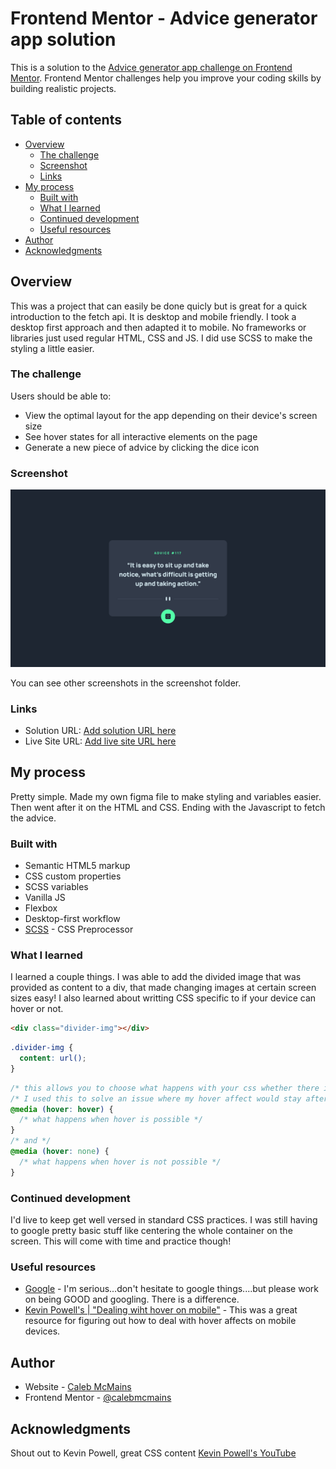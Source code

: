 # Frontend Mentor - Advice generator app solution

This is a solution to the [Advice generator app challenge on Frontend Mentor](https://www.frontendmentor.io/challenges/advice-generator-app-QdUG-13db). Frontend Mentor challenges help you improve your coding skills by building realistic projects.

## Table of contents

- [Overview](#overview)
  - [The challenge](#the-challenge)
  - [Screenshot](#screenshot)
  - [Links](#links)
- [My process](#my-process)
  - [Built with](#built-with)
  - [What I learned](#what-i-learned)
  - [Continued development](#continued-development)
  - [Useful resources](#useful-resources)
- [Author](#author)
- [Acknowledgments](#acknowledgments)

## Overview

This was a project that can easily be done quicly but is great for a quick introduction to the fetch api. It is desktop and mobile friendly. I took a desktop first approach and then adapted it to mobile. No frameworks or libraries just used regular HTML, CSS and JS. I did use SCSS to make the styling a little easier.

### The challenge

Users should be able to:

- View the optimal layout for the app depending on their device's screen size
- See hover states for all interactive elements on the page
- Generate a new piece of advice by clicking the dice icon

### Screenshot

![](./screenshots/desktop.png)

You can see other screenshots in the screenshot folder.

### Links

- Solution URL: [Add solution URL here](https://your-solution-url.com)
- Live Site URL: [Add live site URL here](https://your-live-site-url.com)

## My process

Pretty simple. Made my own figma file to make styling and variables easier. Then went after it on the HTML and CSS. Ending with the Javascript to fetch the advice.

### Built with

- Semantic HTML5 markup
- CSS custom properties
- SCSS variables
- Vanilla JS
- Flexbox
- Desktop-first workflow
- [SCSS](https://sass-lang.com) - CSS Preprocessor

### What I learned

I learned a couple things. I was able to add the divided image that was provided as content to a div, that made changing images at certain screen sizes easy!
I also learned about writting CSS specific to if your device can hover or not.

```html
<div class="divider-img"></div>
```

```css
.divider-img {
  content: url();
}
```

```css
/* this allows you to choose what happens with your css whether there is the ability to hover or not */
/* I used this to solve an issue where my hover affect would stay after click the dice on a moible device */
@media (hover: hover) {
  /* what happens when hover is possible */
}
/* and */
@media (hover: none) {
  /* what happens when hover is not possible */
}
```

### Continued development

I'd live to keep get well versed in standard CSS practices. I was still having to google pretty basic stuff like centering the whole container on the screen. This will come with time and practice though!

### Useful resources

- [Google](https://www.google.com) - I'm serious...don't hesitate to google things....but please work on being GOOD and googling. There is a difference.
- [Kevin Powell's | "Dealing wiht hover on mobile"](https://www.youtube.com/watch?v=uuluAyw9AI0) - This was a great resource for figuring out how to deal with hover affects on mobile devices.

## Author

- Website - [Caleb McMains](https://www.calebmcmains.com)
- Frontend Mentor - [@calebmcmains](https://www.frontendmentor.io/profile/calebmcmains)

## Acknowledgments

Shout out to Kevin Powell, great CSS content
[Kevin Powell's YouTube](https://www.youtube.com/@KevinPowell)
